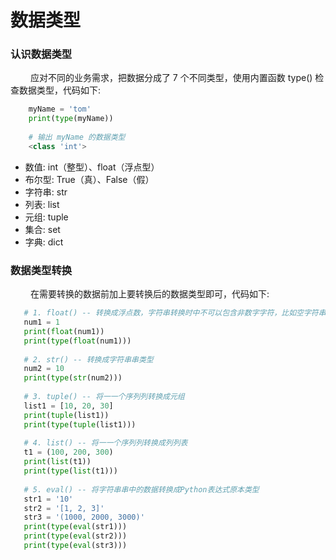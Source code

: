 # 数据类型
### 认识数据类型
&emsp;&emsp; 应对不同的业务需求，把数据分成了 7 个不同类型，使用内置函数 type() 检查数据类型，代码如下:


```python
    myName = 'tom'
    print(type(myName))
    
    # 输出 myName 的数据类型
    <class 'int'>
```


*  数值: int（整型）、float（浮点型）
*  布尔型: True（真）、False（假）
*  字符串: str
*  列表: list
*  元组: tuple
*  集合: set
*  字典: dict


### 数据类型转换
&emsp;&emsp; 在需要转换的数据前加上要转换后的数据类型即可，代码如下:


```python
   # 1. float() -- 转换成浮点数，字符串转换时中不可以包含非数字字符，比如空字符串、字母都不可以转换为浮点数
   num1 = 1 
   print(float(num1)) 
   print(type(float(num1)))
   
   # 2. str() -- 转换成字符串串类型
   num2 = 10 
   print(type(str(num2)))
   
   # 3. tuple() -- 将⼀一个序列列转换成元组 
   list1 = [10, 20, 30] 
   print(tuple(list1)) 
   print(type(tuple(list1)))
   
   # 4. list() -- 将⼀一个序列列转换成列列表 
   t1 = (100, 200, 300) 
   print(list(t1)) 
   print(type(list(t1)))
   
   # 5. eval() -- 将字符串串中的数据转换成Python表达式原本类型 
   str1 = '10'
   str2 = '[1, 2, 3]'
   str3 = '(1000, 2000, 3000)'
   print(type(eval(str1)))
   print(type(eval(str2)))
   print(type(eval(str3))) 

```




